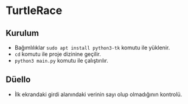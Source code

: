 # TurtleRace

## Kurulum
- Bağımlılıklar `sudo apt install python3-tk` komutu ile yüklenir.
- `cd` komutu ile proje dizinine geçilir.
- `python3 main.py` komutu ile çalıştırılır.

## Düello
- İlk ekrandaki girdi alanındaki verinin sayı olup olmadığının kontrolü.

